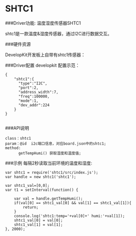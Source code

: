 # SHTC1

###Driver功能: 温度湿度传感器SHTC1

shtc1是一款温度&湿度传感器，通过I2C进行数据交互。



###硬件资源

DevelopKit开发板上自带有shtc1传感器：




###Driver配置
developkit 配置示范：

```
{
    "shtc1":{
      "type":"I2C",
      "port":2,
      "address_width":7,
      "freq":100000,
      "mode":1,
      "dev_addr":224
    }
}


```

###API说明
```
class：shtc1
param：@id  i2c端口信息，对应board.json中的shtc1;
method:
      getTempHumi() 获取湿度和温度值;
```

###示例
每隔2秒读取当前环境的温度和湿度:

```
var shtc1 = require('shtc1/src/index.js');
var handle = new shtc1('shtc1');

var shtc1_val=[0,0];
var t1 = setInterval(function() {
   
    var val = handle.getTempHumi();
    if(val[0] == shtc1_val[0] && val[1] == shtc1_val[1]){
        return;
    }
    console.log('shtc1:temp='+val[0]+' humi:'+val[1]);
    shtc1_val[0] = val[0];
    shtc1_val[1] = val[1];
}, 2000);


```